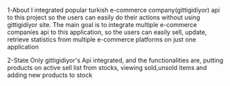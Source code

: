 1-About
I integrated popular turkish e-commerce company(gittigidiyor) api to this project so the users can easily do their actions without using gittigidiyor site.
The main goal is to integrate multiple e-commerce companies api to this application, so the users can easily sell, update, retrieve statistics from multiple e-commerce platforms
on just one application

2-State
Only gittigidiyor's Api integrated, and the functionalities are, putting products on active sell list from stocks, viewing sold,unsold items and adding new products to stock
